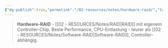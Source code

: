 ```yaml
---
{"dg-publish":true,"permalink":"/02-resources/notes/hardware-raid/","tags":["raid/implementation","informatik/hardware"],"noteIcon":"","updated":"2025-09-10T17:00:10.000+02:00"}
---
```


>**Hardware-RAID** - [[02 - RESOURCES/Notes/RAID\|RAID]] mit eigenem Controller-Chip.
Beste Performance, CPU-Entlastung - teurer als [[02 - RESOURCES/Notes/Software-RAID\|Software-RAID]], Controller-abhängig.